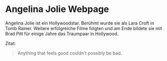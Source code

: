 # Angelina Jolie Webpage

Angelina Jolie ist ein Hollywoodstar. Berühmt wurde sie als Lara Croft in Tomb Rainer. Weitere erfolgreiche Filme folgten und am Ende bildete sie mit Brad Pitt für einige Jahre das Traumpaar in Hollywood. 

Zitat: 
>Anything that feels good couldn't possibly be bad.